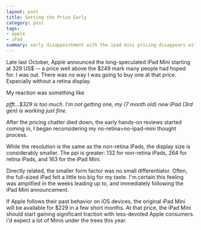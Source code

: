```yaml
---
layout: post
title: Setting the Price Early
category: post
tags:
- apple
- iPad
summary: early disappointment with the ipad mini pricing disappears with hands-on reviews.
---
```


Late last October, Apple announced the long-speculated iPad Mini starting at 329 US$ -- a price well above the $249 mark many people had hoped for. I was out. There was no way I was going to buy one at that price. Especially without a retina display.

<!--more-->

My reaction was something like

*pfft...$329 is too much. I'm not getting one, my (7 month old) new iPad (3rd gen) is working just fine.*


After the pricing chatter died down, the early hands-on reviews started coming in, I began reconsidering my no-retina=no-ipad-mini thought process.

While the resolution is the same as the non-retina iPads, the display size is considerably smaller. The ppi is greater: 132 for non-retina iPads, 264 for retina iPads, and 163 for the iPad Mini.

Directly related, the smaller form factor was no small differentiator. Often, the full-sized iPad felt a little too big for my taste. I'm certain this feeling was amplified in the weeks leading up to, and immediately following the iPad Mini announcement.

If Apple follows their past behavior on iOS devices, the original iPad Mini will be available for $229 in a few short months. At that price, the iPad Mini should start gaining significant traction with less-devoted Apple consumers. i'd expect a lot of Minis under the trees this year.
